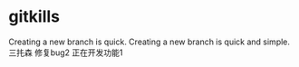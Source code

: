 # gitkills
Creating a new branch is quick.
Creating a new branch is quick and simple.
三扥森	修复bug2
正在开发功能1

